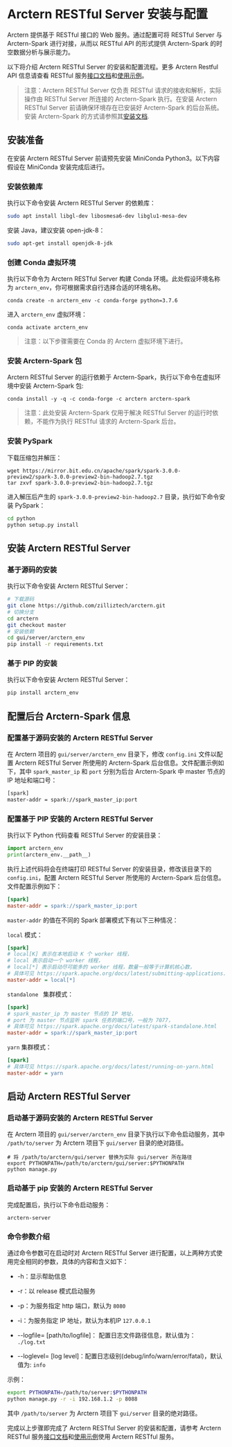 # Arctern RESTful Server 安装与配置

Arctern 提供基于 RESTful 接口的 Web 服务。通过配置可将 RESTful Server 与 Arctern-Spark 进行对接，从而以 RESTful API 的形式提供 Arctern-Spark 的时空数据分析与展示能力。

以下将介绍 Arctern RESTful Server 的安装和配置流程。更多 Arctern Restful API 信息请查看 RESTful 服务[接口文档](./api/api.html)和[使用示例](./restful_quick_start.md)。

> 注意：Arctern RESTful Server 仅负责 RESTful 请求的接收和解析，实际操作由 RESTful Server 所连接的 Arctern-Spark 执行。在安装 Arctern RESTful Server 前请确保环境存在已安装好 Arctern-Spark 的后台系统。安装 Arctern-Spark 的方式请参照其[安装文档](../spark/installation_and_deployment/installation_and_deployment.html).

## 安装准备

在安装 Arctern RESTful Server 前请预先安装 MiniConda Python3。以下内容假设在 MiniConda 安装完成后进行。

### 安装依赖库

执行以下命令安装 Arctern RESTful Server 的依赖库：
```bash
sudo apt install libgl-dev libosmesa6-dev libglu1-mesa-dev
```

安装 Java，建议安装 open-jdk-8：

```bash
sudo apt-get install openjdk-8-jdk
```

### 创建 Conda 虚拟环境

执行以下命令为 Arctern RESTful Server 构建 Conda 环境。此处假设环境名称为 `arctern_env`，你可根据需求自行选择合适的环境名称。

```shell
conda create -n arctern_env -c conda-forge python=3.7.6
```

进入 `arctern_env` 虚拟环境：
```shell
conda activate arctern_env
```

> 注意：以下步骤需要在 Conda 的 Arctern 虚拟环境下进行。

### 安装 Arctern-Spark 包

Arctern RESTful Server 的运行依赖于 Arctern-Spark，执行以下命令在虚拟环境中安装 Arctern-Spark 包:

```shell
conda install -y -q -c conda-forge -c arctern arctern-spark
```

> 注意：此处安装 Arctern-Spark 仅用于解决 RESTful Server 的运行时依赖，不能作为执行 RESTful 请求的 Arctern-Spark 后台。

### 安装 PySpark

下载压缩包并解压：

```shell
wget https://mirror.bit.edu.cn/apache/spark/spark-3.0.0-preview2/spark-3.0.0-preview2-bin-hadoop2.7.tgz
tar zxvf spark-3.0.0-preview2-bin-hadoop2.7.tgz
```

进入解压后产生的 `spark-3.0.0-preview2-bin-hadoop2.7` 目录，执行如下命令安装 PySpark：

```bash
cd python
python setup.py install
```

## 安装 Arctern RESTful Server

### 基于源码的安装

执行以下命令安装 Arctern RESTful Server：

```bash
# 下载源码
git clone https://github.com/zilliztech/arctern.git
# 切换分支
cd arctern
git checkout master
# 安装依赖
cd gui/server/arctern_env
pip install -r requirements.txt
```

### 基于 PIP 的安装

执行以下命令安装 Arctern RESTful Server：

```bash
pip install arctern_env
```

## 配置后台 Arctern-Spark 信息

### 配置基于源码安装的 Arctern RESTful Server

在 Arctern 项目的 `gui/server/arctern_env` 目录下，修改 `config.ini` 文件以配置 Arctern RESTful Server 所使用的 Arctern-Spark 后台信息。文件配置示例如下，其中 `spark_master_ip` 和 `port` 分别为后台 Arctern-Spark 中 master 节点的 IP 地址和端口号：

```bash
[spark]
master-addr = spark://spark_master_ip:port
```

### 配置基于 PIP 安装的 Arctern RESTful Server

执行以下 Python 代码查看 RESTful Server 的安装目录：

```python
import arctern_env
print(arctern_env.__path__)
```

执行上述代码将会在终端打印 RESTful Server 的安装目录，修改该目录下的 `config.ini`，配置 Arctern RESTful Server 所使用的 Arctern-Spark 后台信息。文件配置示例如下：

```ini
[spark]
master-addr = spark://spark_master_ip:port
```

`master-addr` 的值在不同的 Spark 部署模式下有以下三种情况：

`local` 模式：

```ini
[spark]
# local[K] 表示在本地启动 K 个 worker 线程，
# local 表示启动一个 worker 线程，
# local[*] 表示启动尽可能多的 worker 线程，数量一般等于计算机核心数，
# 具体可见 https://spark.apache.org/docs/latest/submitting-applications.html
master-addr = local[*]
```

`standalone ` 集群模式：

```ini
[spark]
# spark_master_ip 为 master 节点的 IP 地址，
# port 为 master 节点监听 spark 任务的端口号，一般为 7077，
# 具体可见 https://spark.apache.org/docs/latest/spark-standalone.html
master-addr = spark://spark_master_ip:port
```

`yarn` 集群模式：

```ini
[spark]
# 具体可见 https://spark.apache.org/docs/latest/running-on-yarn.html
master-addr = yarn
```

## 启动 Arctern RESTful Server

### 启动基于源码安装的 Arctern RESTful Server

在 Arctern 项目的 `gui/server/arctern_env` 目录下执行以下命令启动服务，其中 `/path/to/server` 为 Arctern 项目下 `gui/server` 目录的绝对路径。

```shell
# 将 /path/to/arctern/gui/server 替换为实际 gui/server 所在路径
export PYTHONPATH=/path/to/arctern/gui/server:$PYTHONPATH
python manage.py
```

### 启动基于 pip 安装的 Arctern RESTful Server

完成配置后，执行以下命令启动服务：

```shell
arctern-server
```

### 命令参数介绍

通过命令参数可在启动时对 Arctern RESTful Server 进行配置，以上两种方式使用完全相同的参数，具体的内容和含义如下：

* -h：显示帮助信息

* -r：以 release 模式启动服务

* -p：为服务指定 http 端口，默认为 `8080`

* -i：为服务指定 IP 地址，默认为本机IP `127.0.0.1`

* --logfile= [path/to/logfile]： 配置日志文件路径信息，默认值为：` ./log.txt`

* --loglevel= [log level]：配置日志级别(debug/info/warn/error/fatal)，默认值为: `info` 

示例：

```bash
export PYTHONPATH=/path/to/server:$PYTHONPATH
python manage.py -r -i 192.168.1.2 -p 8088 
```

其中 `/path/to/server` 为 Arctern 项目下 `gui/server` 目录的绝对路径。


完成以上步骤即完成了 Arctern RESTful Server 的安装和配置，请参考 Arctern RESTful 服务[接口文档](./api/api.html)和[使用示例](./restful_quick_start.md)使用 Arctern RESTful 服务。

